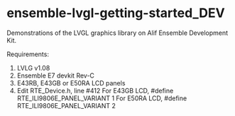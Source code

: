 # ensemble-lvgl-getting-started_DEV
Demonstrations of the LVGL graphics library on Alif Ensemble Development Kit.

Requirements:

1. LVLG v1.08
2. Ensemble E7 devkit Rev-C
3. E43RB, E43GB or E50RA LCD panels
4. Edit RTE_Device.h, line #412
    For E43GB LCD,
    #define RTE_ILI9806E_PANEL_VARIANT  1
    For E50RA LCD,
    #define RTE_ILI9806E_PANEL_VARIANT  2
